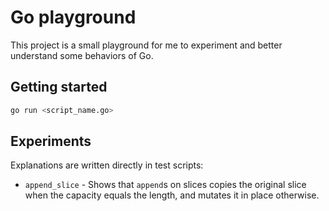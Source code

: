 # Go playground

This project is a small playground for me to experiment and better understand some behaviors of Go.

## Getting started

```bash
go run <script_name.go>
```

## Experiments

Explanations are written directly in test scripts:

- `append_slice` - Shows that `append`s on slices copies the original slice when the capacity equals the length, and
  mutates it in place otherwise.
